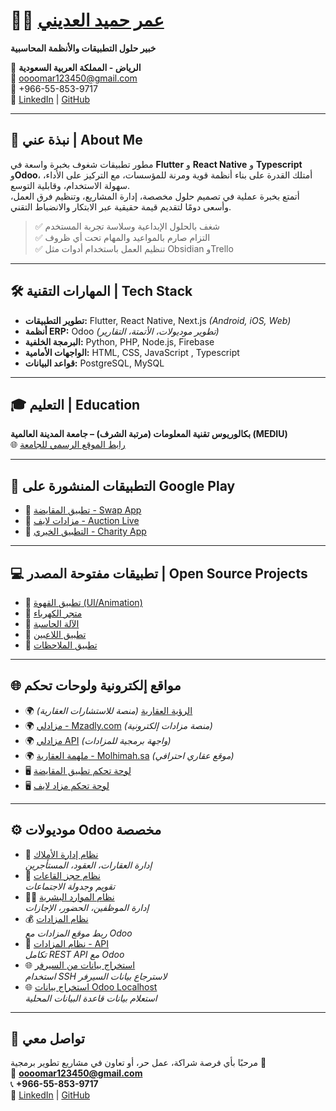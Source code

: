 # 👨‍💻 [عمر حميد العديني](https://inspiring-daifuku-9b00a2.netlify.app/)
**خبير حلول التطبيقات والأنظمة المحاسبية**

📍 **الرياض - المملكة العربية السعودية**  
📧 oooomar123450@gmail.com  
📱 +966-55-853-9717  
🔗 [LinkedIn](https://linkedin.com/in/omar-hamid-288385235) | [GitHub](https://github.com/oooomar896)

---

## 🚀 نبذة عني | About Me

مطور تطبيقات شغوف بخبرة واسعة في **Flutter** و 
**React Native** و **Typescript** و**Odoo**، أمتلك القدرة على بناء أنظمة قوية ومرنة للمؤسسات، مع التركيز على الأداء، سهولة الاستخدام، وقابلية التوسع.  
أتمتع بخبرة عملية في تصميم حلول مخصصة، إدارة المشاريع، وتنظيم فرق العمل، وأسعى دومًا لتقديم قيمة حقيقية عبر الابتكار والانضباط التقني.

> ✅ شغف بالحلول الإبداعية وسلاسة تجربة المستخدم  
> ✅ التزام صارم بالمواعيد والمهام تحت أي ظروف  
> ✅ تنظيم العمل باستخدام أدوات مثل Obsidian وTrello

---

## 🛠️ المهارات التقنية | Tech Stack

- **تطوير التطبيقات:** Flutter, React Native, Next.js *(Android, iOS, Web)*  
- **أنظمة ERP:** Odoo *(تطوير موديولات، الأتمتة، التقارير)*  
- **البرمجة الخلفية:** Python, PHP, Node.js, Firebase  
- **الواجهات الأمامية:** HTML, CSS, JavaScript , Typescript 
- **قواعد البيانات:** PostgreSQL, MySQL  

---

## 🎓 التعليم | Education

**بكالوريوس تقنية المعلومات (مرتبة الشرف) – جامعة المدينة العالمية (MEDIU)**  
🌐 [رابط الموقع الرسمي للجامعة](https://www.mediu.edu.my/ar/)

---

## 📲 التطبيقات المنشورة على Google Play

- 🔗 [تطبيق المقايضة - Swap App](https://play.google.com/store/apps/details?id=com.molhimah.swap)  
- 🔗 [مزادات لايف - Auction Live](https://play.google.com/store/apps/details?id=com.mulhmah_auctionlive)  
- 🔗 [التطبيق الخيري - Charity App](https://play.google.com/store/apps/details?id=com.charity_show)  

---

## 💻 تطبيقات مفتوحة المصدر | Open Source Projects

- 🔧 [تطبيق القهوة (UI/Animation)](https://github.com/oooomar896/coffee_app)  
- 🔧 [متجر الكهرباء](https://github.com/oooomar896/electrical_store_app)  
- 🔧 [الآلة الحاسبة](https://github.com/oooomar896/Calculter)  
- 🔧 [تطبيق اللاعبين](https://github.com/oooomar896/players)  
- 🔧 [تطبيق الملاحظات](https://github.com/oooomar896/note2)  

---

## 🌐 مواقع إلكترونية ولوحات تحكم

- 🌍 [الرؤية العقارية](https://real-estateconsultations.netlify.app) *(منصة للاستشارات العقارية)*  
- 🌍 [مزادلي - Mzadly.com](https://mzadly.com) *(منصة مزادات إلكترونية)*  
- 🌍 [مزادلي API](https://github.com/oooomar896/Api_auction) *(واجهة برمجية للمزادات)*  
- 🌍 [ملهمة العقارية - Molhimah.sa](https://molhimah.sa) *(موقع عقاري احترافي)*  
- 🖥️ [لوحة تحكم تطبيق المقايضة](https://github.com/oooomar896/-dashboard-swap)  
- 🖥️ [لوحة تحكم مزاد لايف](https://github.com/oooomar896/-dashboard-auction-live)  

---

## ⚙️ موديولات Odoo مخصصة

- 🏢 [نظام إدارة الأملاك](https://github.com/oooomar896/module-Real-state)  
  *إدارة العقارات، العقود، المستأجرين*  
- 🏢 [نظام حجز القاعات](https://github.com/oooomar896/module-room-bookung)  
  *تقويم وجدولة الاجتماعات*  
- 👨‍💼 [نظام الموارد البشرية](https://github.com/oooomar896/mangemen_HR)  
  *إدارة الموظفين، الحضور، الإجازات*  
- 💰 [نظام المزادات](https://github.com/oooomar896/Website_Auction_odoo)  
  *ربط موقع المزادات مع Odoo*  
- 🔄 [نظام المزادات - API](https://github.com/oooomar896/api_get-_or_post_data)  
  *تكامل REST API مع Odoo*  
- 🌐 [استخراج بيانات من السيرفر](https://github.com/oooomar896/Module-get-data-from-Db-to-view-code-html/tree/main)  
  *استخدام SSH لاسترجاع بيانات السيرفر*  
- 🌐 [استخراج بيانات Odoo Localhost](https://github.com/oooomar896/Module-get-data-from-db-odoo)  
  *استعلام بيانات قاعدة البيانات المحلية*

---

## 💬 تواصل معي

مرحبًا بأي فرصة شراكة، عمل حر، أو تعاون في مشاريع تطوير برمجية 👋  
📧 **oooomar123450@gmail.com**  
📞 **+966-55-853-9717**  
🔗 [LinkedIn](https://linkedin.com/in/omar-hamid-288385235) | [GitHub](https://github.com/oooomar896)
